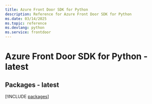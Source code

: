 ```yaml
---
title: Azure Front Door SDK for Python
description: Reference for Azure Front Door SDK for Python
ms.date: 03/14/2025
ms.topic: reference
ms.devlang: python
ms.service: frontdoor
---
```

# Azure Front Door SDK for Python - latest
## Packages - latest
[!INCLUDE [packages](front-door-index.md)]